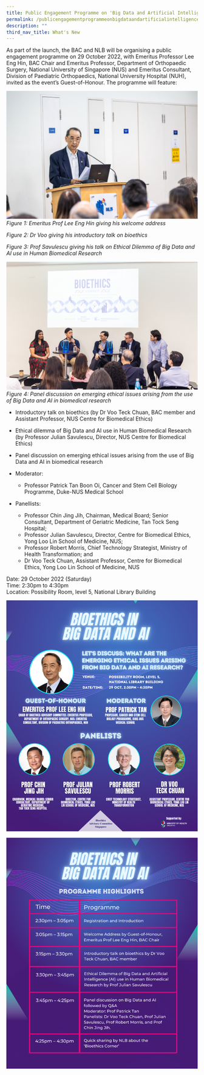 ```yaml
---
title: Public Engagement Programme on 'Big Data and Artificial Intelligence'
permalink: /publicengagementprogrammeonbigdataandartificialintelligence/
description: ""
third_nav_title: What's New
---
```

As part of the launch, the BAC and NLB will be organising a public engagement programme on 29 October 2022, with Emeritus Professor Lee Eng Hin, BAC Chair and Emeritus Professor, Department of Orthopaedic Surgery, National University of Singapore (NUS) and Emeritus Consultant, Division of Paediatric Orthopaedics, National University Hospital (NUH), invited as the event’s Guest-of-Honour. The programme will feature:

![](/images/Bioethics%20Corner/NLB%20Bioethics%20Corner/1P2A7169.jpg)
*Figure 1: Emeritus Prof Lee Eng Hin giving his welcome address*

*Figure 2: Dr Voo giving his introductory talk on bioethics* 

*Figure 3: Prof Savulescu giving his talk on Ethical Dilemma of Big Data and AI use in Human Biomedical Research*

![](/images/Bioethics%20Corner/NLB%20Bioethics%20Corner/_P8A1100.jpg)
*Figure 4: Panel discussion on emerging ethical issues arising from the use of Big Data and AI in biomedical research*


* Introductory talk on bioethics (by Dr Voo Teck Chuan, BAC member and Assistant Professor, NUS Centre for Biomedical Ethics)

* Ethical dilemma of Big Data and AI use in Human Biomedical Research (by Professor Julian Savulescu, Director, NUS Centre for Biomedical Ethics)

*  Panel discussion on emerging ethical issues arising from the use of Big Data and AI in biomedical research

*  Moderator: 
	*  Professor Patrick Tan Boon Oi, Cancer and Stem Cell Biology Programme, Duke-NUS Medical School<br>
* Panellists:<br> 
	* Professor Chin Jing Jih, Chairman, Medical Board; Senior Consultant, Department of Geriatric Medicine, Tan Tock Seng Hospital;<br>
	* Professor Julian Savulescu, Director, Centre for Biomedical Ethics, Yong Loo Lin School of Medicine, NUS;<br>
	* Professor Robert Morris, Chief Technology Strategist, Ministry of Health Transformation; and<br>
	* Dr Voo Teck Chuan, Assistant Professor, Centre for Biomedical Ethics, Yong Loo Lin School of Medicine, NUS
 




Date: 29 October 2022 (Saturday)<br> 
Time: 2:30pm to 4:30pm<br>
Location: Possibility Room, level 5, National Library Building

![](/images/Bioethics%20Corner/Bioethics%20Corner%20poster.png)

![](/images/Bioethics%20Corner/Bioethics%20Corner%20programme.png)